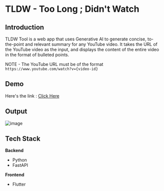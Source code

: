 # TLDW - Too Long ; Didn't Watch


## Introduction

TLDW Tool is a web app that uses Generative AI to generate concise, to-the-point and relevant summary for any YouTube video. It takes the URL of the YouTube video as the input, and displays the content of the entire video in the format of bulleted points.

NOTE - The YouTube URL must be of the format `https://www.youtube.com/watch?v={video-id}`

## Demo

Here's the link : [Click Here](https://tldw07.netlify.app/)

## Output

![image](https://github.com/user-attachments/assets/a1a0f927-29fb-49c6-850f-8a8ff39c3401)

## Tech Stack

**Backend**
- Python
- FastAPI

**Frontend**
- Flutter
